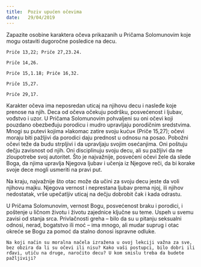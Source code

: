 ```yaml
---
title:  Poziv upućen očevima
date:   29/04/2019
---
```


Zapazite osobine karaktera očeva prikazanih u Pričama Solomunovim koje mogu ostaviti dugoročne posledice na decu.  

`Priče 13,22; Priče 27,23.24.`

`Priče 14,26. `

`Priče 15,1.18; Priče 16,32.`

`Priče 15,27.`

`Priče 29,17.`

Karakter očeva ima neposredan uticaj na njihovu decu i nasleđe koje prenose na njih. Deca od očeva očekuju podršku, posvećenost i ljubav, vođstvo i uzor. U Pričama Solomunovim pohvaljeni su oni očevi koji pouzdano obezbeđuju porodicu i mudro upravljaju porodičnim sredstvima. Mnogi su putevi kojima »lakomac zatire svoju kuću« (Priče 15,27); očevi moraju biti pažljivi da porodici daju prednost u odnosu na posao. Pobožni očevi teže da budu strpljivi i da upravljaju svojim osećanjima. Oni poštuju dečju zavisnost od njih. Oni disciplinuju svoju decu, ali su pažljivi da ne zloupotrebe svoj autoritet. Što je najvažnije, posvećeni očevi žele da slede Boga, da njima upravlja Njegova ljubav i učenja iz Njegove reči, da bi korake svoje dece mogli usmeriti na pravi put.

Na kraju, najvažnije što otac može da učini za svoju decu jeste da voli njihovu majku. Njegova vernost i neprestana ljubav prema njoj, ili njihov nedostatak, vrše upečatljiv uticaj na dečju dobrobit čak i kada odrastu.

U Pričama Solomunovim, vernost Bogu, posvećenost braku i porodici, i poštenje u ličnom životu i životu zajednice ključne su teme. Uspeh u svemu zavisi od stanja srca. Privlačnosti greha – bilo da su u pitanju seksualni odnosi, nerad, bogatstvo ili moć – ima mnogo, ali mudar suprug i otac okreće se Bogu za pomoć da stalno donosi ispravne odluke.

`Na koji način su moralna načela izražena u ovoj lekciji važna za sve, bez obzira da li su očevi ili nisu? Kako vaši postupci, bilo dobri ili rđavi, utiču na druge, naročito decu? U kom smislu treba da budete pažljiviji? `
